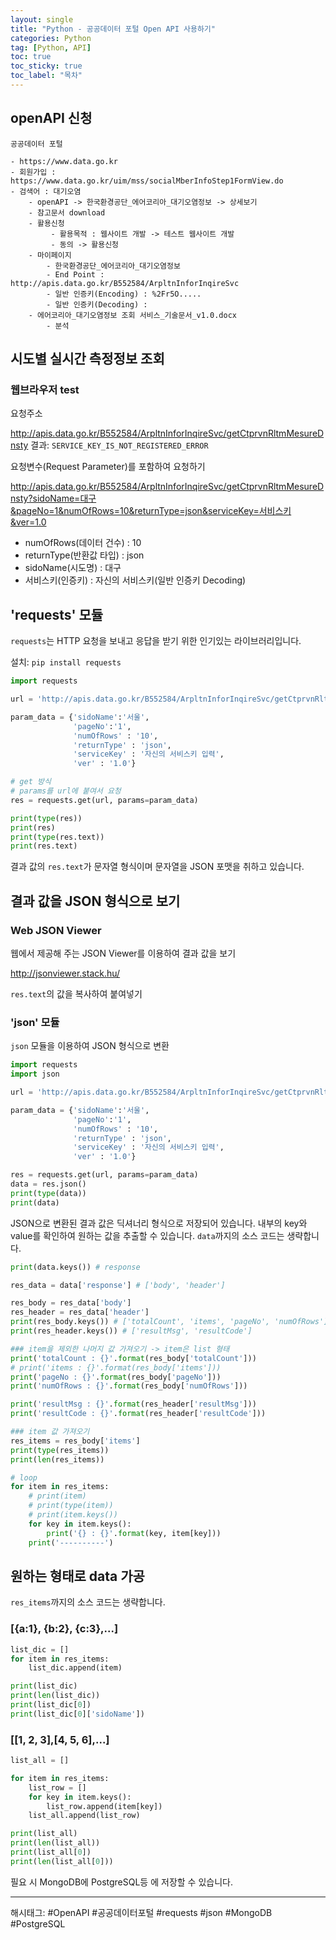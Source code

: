 ```yaml
---
layout: single
title: "Python - 공공데이터 포털 Open API 사용하기"
categories: Python
tag: [Python, API]
toc: true
toc_sticky: true
toc_label: "목차"
---
```


## openAPI 신청

```plaintext
공공데이터 포털

- https://www.data.go.kr
- 회원가입 : https://www.data.go.kr/uim/mss/socialMberInfoStep1FormView.do
- 검색어 : 대기오염
    - openAPI -> 한국환경공단_에어코리아_대기오염정보 -> 상세보기
    - 참고문서 download
    - 활용신청
         - 활용목적 : 웹사이트 개발 -> 테스트 웹사이트 개발
         - 동의 -> 활용신청
    - 마이페이지
        - 한국환경공단_에어코리아_대기오염정보
        - End Point : http://apis.data.go.kr/B552584/ArpltnInforInqireSvc
        - 일반 인증키(Encoding) : %2Fr5O.....
        - 일반 인증키(Decoding) : 
    - 에어코리아_대기오염정보 조회 서비스_기술문서_v1.0.docx
        - 분석
```

## 시도별 실시간 측정정보 조회

### 웹브라우저 test

요청주소

<http://apis.data.go.kr/B552584/ArpltnInforInqireSvc/getCtprvnRltmMesureDnsty>
결과: `SERVICE_KEY_IS_NOT_REGISTERED_ERROR`

요청변수(Request Parameter)를 포함하여 요청하기

<http://apis.data.go.kr/B552584/ArpltnInforInqireSvc/getCtprvnRltmMesureDnsty?sidoName=대구&pageNo=1&numOfRows=10&returnType=json&serviceKey=서비스키&ver=1.0>

- numOfRows(데이터 건수) : 10
- returnType(반환값 타입) : json
- sidoName(시도명) : 대구
- 서비스키(인증키) : 자신의 서비스키(일반 인증키 Decoding)

## 'requests' 모듈

`requests`는 HTTP 요청을 보내고 응답을 받기 위한 인기있는 라이브러리입니다.

설치: `pip install requests`

```python
import requests

url = 'http://apis.data.go.kr/B552584/ArpltnInforInqireSvc/getCtprvnRltmMesureDnsty'

param_data = {'sidoName':'서울',
              'pageNo':'1',
              'numOfRows' : '10',
              'returnType' : 'json',
              'serviceKey' : '자신의 서비스키 입력',
              'ver' : '1.0'}

# get 방식
# params를 url에 붙여서 요청
res = requests.get(url, params=param_data) 

print(type(res))
print(res)
print(type(res.text))
print(res.text)
```

결과 값의 `res.text`가 문자열 형식이며 문자열을 JSON 포맷을 취하고 있습니다.

## 결과 값을 JSON 형식으로 보기

### Web JSON Viewer

웹에서 제공해 주는 JSON Viewer를 이용하여 결과 값을 보기

<http://jsonviewer.stack.hu/>

`res.text`의 값을 복사하여 붙여넣기

### 'json' 모듈

`json` 모듈을 이용하여 JSON 형식으로 변환

```python
import requests
import json

url = 'http://apis.data.go.kr/B552584/ArpltnInforInqireSvc/getCtprvnRltmMesureDnsty'

param_data = {'sidoName':'서울',
              'pageNo':'1',
              'numOfRows' : '10',
              'returnType' : 'json',
              'serviceKey' : '자신의 서비스키 입력',
              'ver' : '1.0'}

res = requests.get(url, params=param_data)
data = res.json()
print(type(data))
print(data)
```

JSON으로 변환된 결과 값은 딕셔너리 형식으로 저장되어 있습니다. 내부의 key와 value를 확인하여 원하는 값을 추출할 수 있습니다. `data`까지의 소스 코드는 생략합니다.

```python
print(data.keys()) # response

res_data = data['response'] # ['body', 'header']

res_body = res_data['body']
res_header = res_data['header']
print(res_body.keys()) # ['totalCount', 'items', 'pageNo', 'numOfRows']
print(res_header.keys()) # ['resultMsg', 'resultCode']

### item을 제외한 나머지 값 가져오기 -> item은 list 형태
print('totalCount : {}'.format(res_body['totalCount']))
# print('items : {}'.format(res_body['items']))
print('pageNo : {}'.format(res_body['pageNo']))
print('numOfRows : {}'.format(res_body['numOfRows']))

print('resultMsg : {}'.format(res_header['resultMsg']))
print('resultCode : {}'.format(res_header['resultCode']))

### item 값 가져오기
res_items = res_body['items']
print(type(res_items))
print(len(res_items))

# loop
for item in res_items:
    # print(item)
    # print(type(item))
    # print(item.keys())
    for key in item.keys():
        print('{} : {}'.format(key, item[key]))
    print('----------')
```

## 원하는 형태로 data 가공

`res_items`까지의 소스 코드는 생략합니다.

### [{a:1}, {b:2}, {c:3},...]

```python
list_dic = []
for item in res_items:
    list_dic.append(item)

print(list_dic)    
print(len(list_dic))
print(list_dic[0])
print(list_dic[0]['sidoName'])
```

### [[1, 2, 3],[4, 5, 6],...]

```python
list_all = []

for item in res_items:
    list_row = []
    for key in item.keys():
        list_row.append(item[key])
    list_all.append(list_row)

print(list_all)
print(len(list_all))
print(list_all[0])
print(len(list_all[0]))
```

필요 시 MongoDB에 PostgreSQL등 에 저장할 수 있습니다.

---

해시태그: #OpenAPI #공공데이터포털 #requests #json #MongoDB #PostgreSQL
